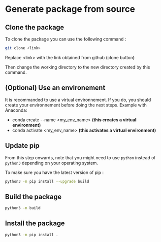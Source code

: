 # Generate package from source

## Clone the package

To clone the package you can use the following command :

``` bash
git clone <link>
```

Replace \<link\> with the link obtained from github (clone button)

Then change the working directory to the new directory created by this command.

## (Optional) Use an environement

It is recommanded to use a virtual environnement. If you do, you should create your environnement before doing the next steps.
Example with Anaconda:

* conda create --name <my_env_name> __(this creates a virtual environment)__
* conda activate <my_env_name> __(this activates a virtual environment)__

## Update pip

From this step onwards, note that you might need to use `python` instead of `python3` depending on your operating system.

To make sure you have the latest version of pip :

```bash
python3 -m pip install --upgrade build
```

## Build the package

```bash
python3 -m build
```

## Install the package

```bash
python3 -m pip install .
```
